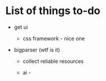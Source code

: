 # List of things to-do

* get ui

    * css framework - nice one

* bigparser (wtf is it)

    * collect reliable resources

    * ai -  
